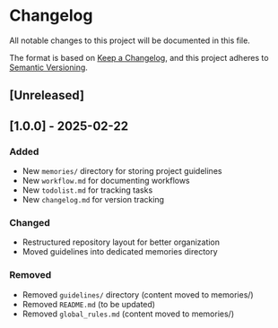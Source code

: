 # Changelog
All notable changes to this project will be documented in this file.

The format is based on [Keep a Changelog](https://keepachangelog.com/en/1.0.0/),
and this project adheres to [Semantic Versioning](https://semver.org/spec/v2.0.0.html).

## [Unreleased]

## [1.0.0] - 2025-02-22

### Added
- New `memories/` directory for storing project guidelines
- New `workflow.md` for documenting workflows
- New `todolist.md` for tracking tasks
- New `changelog.md` for version tracking

### Changed
- Restructured repository layout for better organization
- Moved guidelines into dedicated memories directory

### Removed
- Removed `guidelines/` directory (content moved to memories/)
- Removed `README.md` (to be updated)
- Removed `global_rules.md` (content moved to memories/)
